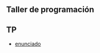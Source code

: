 ## Taller de programación

## TP
- [enunciado](https://github.com/materiasipm/materiasipm.github.io/blob/master/tallerDeProgramacion/TP.md#taller-de-programación)

